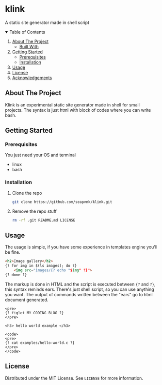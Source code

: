 

 # klink

 A static site generator made in shell script
 
<details open="open">
  <summary>Table of Contents</summary>
  <ol>
    <li>
      <a href="#about-the-project">About The Project</a>
      <ul>
        <li><a href="#built-with">Built With</a></li>
      </ul>
    </li>
    <li>
      <a href="#getting-started">Getting Started</a>
      <ul>
        <li><a href="#prerequisites">Prerequisites</a></li>
        <li><a href="#installation">Installation</a></li>
      </ul>
    </li>
    <li><a href="#usage">Usage</a></li>
    <li><a href="#license">License</a></li>
    <li><a href="#acknowledgements">Acknowledgements</a></li>
  </ol>
</details>


## About The Project
Klink is an experimental static site generator made in shell for small projects. The syntax is just html with block of codes where you can write bash.

## Getting Started

### Prerequisites
You just need your OS and terminal

* linux
* bash

### Installation

1. Clone the repo
   ```sh
   git clone https://github.com/seapvnk/klink.git
   ```
2. Remove the repo stuff
   ```sh
   rm -rf .git README.md LICENSE
   ```
   
## Usage
The usage is simple, if you have some experience in templates engine you'll be fine.
```html
<h2>Image gallery</h2>
{? for img in $(ls images); do ?}
    <img src="images/{? echo "$img" ?}"> 
{? done ?}
```

The markup is done in HTML and the script is executed between `{?` and `?}`, this syntax reminds ears. There's just shell script, 
so you can use anything you want. The output of commands written between the "ears" go to html document generated.
```shell
<pre>
{? figlet MY CODING BLOG ?}
</pre>

<h3> hello world example </h3>

<code>
<pre>
{? cat examples/hello-world.c ?}
</pre>
</code>
```

## License

Distributed under the MIT License. See `LICENSE` for more information.
